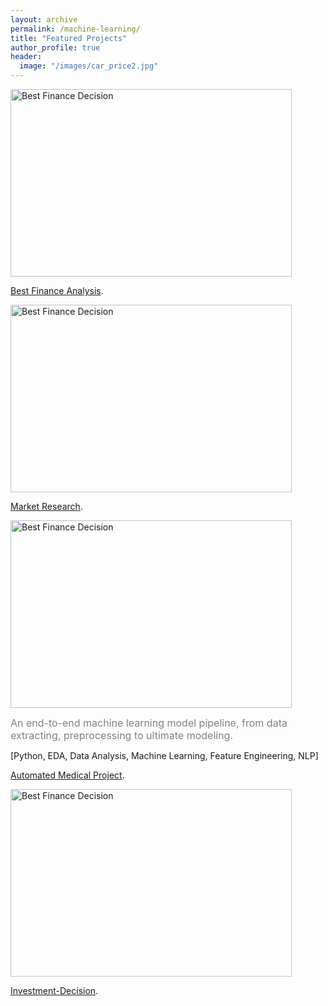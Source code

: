```yaml
---
layout: archive
permalink: /machine-learning/
title: "Featured Projects"
author_profile: true
header:
  image: "/images/car_price2.jpg"
---
```


<img src="{{ site.url }}{{ site.baseurl }}/images/loan_apr1.jpg" alt="Best Finance Decision" style="width:450px;height:300px;">


[Best Finance Analysis](https://github.com/z1shahraki/Best-Finance-Analysis).


<img src="{{ site.url }}{{ site.baseurl }}/images/car_price.jpg" alt="Best Finance Decision" style="width:450px;height:300px;">


[Market Research](https://github.com/z1shahraki/Market-Research).


<img src="{{ site.url }}{{ site.baseurl }}/images/genetic2.jpg" alt="Best Finance Decision" style="width:450px;height:300px;">

<font size = "3" color="gray">An end-to-end machine learning model pipeline, from data extracting, preprocessing to ultimate modeling.</font> 

[Python, EDA, Data Analysis, Machine Learning, Feature Engineering, NLP]

[Automated Medical Project](https://github.com/z1shahraki/Automated-Medical-Project).


<img src="{{ site.url }}{{ site.baseurl }}/images/inv-dec3.jpg" alt="Best Finance Decision" style="width:450px;height:300px;">


[Investment-Decision](https://github.com/z1shahraki/Investment-Decision).
